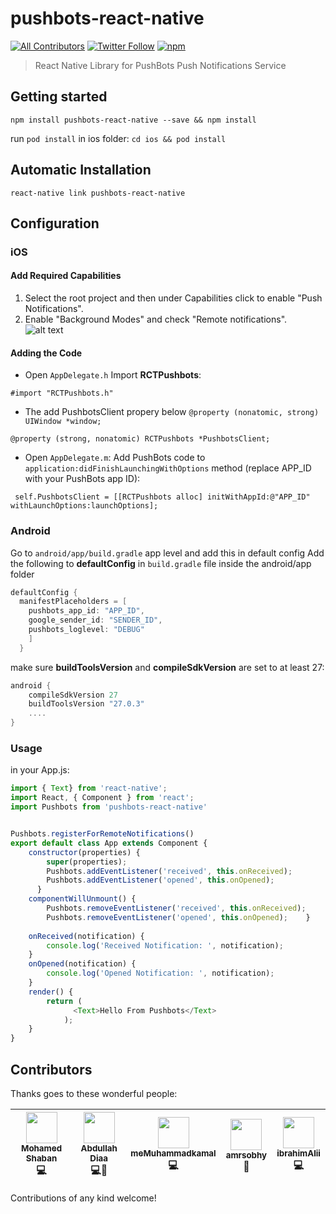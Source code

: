 # pushbots-react-native

[![All Contributors](https://img.shields.io/badge/all_contributors-4-orange.svg?style=flat-square)](#contributors)
[![Twitter Follow](https://img.shields.io/twitter/follow/pushbots.png?style=social&label=Follow&style=plastic)](https://twitter.com/pushbots)
[![npm](https://img.shields.io/npm/dw/localeval.png)](https://www.npmjs.com/package/pushbots-react-native)

> React Native Library for PushBots Push Notifications Service
## Getting started

`npm install pushbots-react-native --save && npm install`

run `pod install` in ios folder:
`cd ios && pod install`

## Automatic Installation
`react-native link pushbots-react-native`

## Configuration

### iOS

#### Add Required Capabilities
1. Select the root project and then under Capabilities click to enable "Push Notifications".
2. Enable "Background Modes" and check "Remote notifications".
![alt text](https://user-images.githubusercontent.com/6784122/33188142-fdbb77f2-d09f-11e7-8506-feb8f3b66949.png)

#### Adding the Code

* Open `AppDelegate.h` Import **RCTPushbots**:

```objc
#import "RCTPushbots.h"
```


* The add PushbotsClient propery below `@property (nonatomic, strong) UIWindow *window;`

```objc
@property (strong, nonatomic) RCTPushbots *PushbotsClient;
```

 * Open `AppDelegate.m`: Add PushBots code to `application:didFinishLaunchingWithOptions` method (replace APP_ID with your PushBots app ID):

```objc
 self.PushbotsClient = [[RCTPushbots alloc] initWithAppId:@"APP_ID" withLaunchOptions:launchOptions];
```

### Android

Go to `android/app/build.gradle` app level and add this in default config
Add the following to **defaultConfig** in `build.gradle` file inside the android/app folder

```gradle
defaultConfig {
  manifestPlaceholders = [
    pushbots_app_id: "APP_ID",
    google_sender_id: "SENDER_ID",
    pushbots_loglevel: "DEBUG"
    ]
  }
```

make sure **buildToolsVersion** and **compileSdkVersion** are set to at least 27:
```gradle
android {
    compileSdkVersion 27
    buildToolsVersion "27.0.3"
	....
}
```

### Usage

in your App.js:


```javascript
import { Text} from 'react-native';
import React, { Component } from 'react';
import Pushbots from 'pushbots-react-native'


Pushbots.registerForRemoteNotifications()
export default class App extends Component {
    constructor(properties) {
        super(properties);
        Pushbots.addEventListener('received', this.onReceived);
        Pushbots.addEventListener('opened', this.onOpened);
      }
    componentWillUnmount() {
        Pushbots.removeEventListener('received', this.onReceived);
        Pushbots.removeEventListener('opened', this.onOpened);    }
        
    onReceived(notification) {
        console.log('Received Notification: ', notification);
    }
    onOpened(notification) {
        console.log('Opened Notification: ', notification);
    }
    render() {
        return (
              <Text>Hello From Pushbots</Text>
            );
    }
}


```

## Contributors

Thanks goes to these wonderful people:

<!-- ALL-CONTRIBUTORS-LIST:START - Do not remove or modify this section -->
| [<img src="https://avatars3.githubusercontent.com/u/644440?v=4" width="50px;"/><br /><sub><b>Mohamed Shaban</b></sub>](https://github.com/drmas)<br />💻| [<img src="https://avatars2.githubusercontent.com/u/733794?v=4" width="50px;"/><br /><sub><b>Abdullah Diaa</b></sub>](https://abdullahdiaa.com)<br />💻📖| [<img src="https://avatars2.githubusercontent.com/u/14788993?v=4" width="50px;"/><br /><sub><b>meMuhammadkamal</b></sub>](https://github.com/meMuhammadkamal)<br />💻| [<img src="https://avatars0.githubusercontent.com/u/6784122?v=4" width="50px;"/><br /><sub><b>amrsobhy</b></sub>](https://amrsobhy.com)<br /> 📖| [<img src="https://avatars2.githubusercontent.com/u/21141301?v=4" width="50px;"/><br /><sub><b>ibrahimAlii</b></sub>](https://ibrahimalii.github.io/)<br /> 💻|
| :---: | :---: | :---: | :---: |:---: |
<!-- ALL-CONTRIBUTORS-LIST:END -->
Contributions of any kind welcome!
